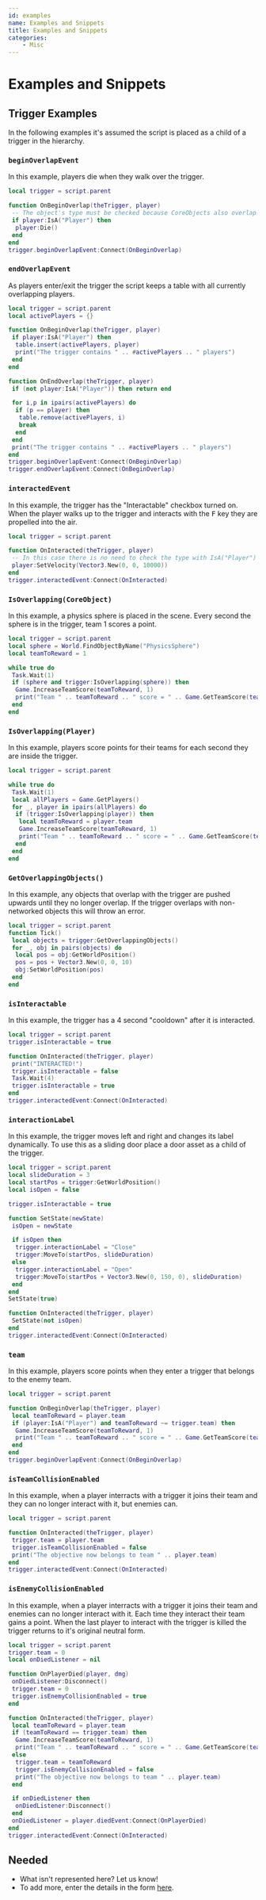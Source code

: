 ```yaml
---
id: examples
name: Examples and Snippets
title: Examples and Snippets
categories:
    - Misc
---
```


# Examples and Snippets

## Trigger Examples

In the following examples it's assumed the script is placed as a child of a trigger in the hierarchy.

### `beginOverlapEvent`

In this example, players die when they walk over the trigger.

```lua
local trigger = script.parent

function OnBeginOverlap(theTrigger, player)
 -- The object's type must be checked because CoreObjects also overlap triggers, but we only call :Die() on players.
 if player:IsA("Player") then
  player:Die()
 end
end
trigger.beginOverlapEvent:Connect(OnBeginOverlap)
```

### `endOverlapEvent`

As players enter/exit the trigger the script keeps a table with all currently overlapping players.

```lua
local trigger = script.parent
local activePlayers = {}

function OnBeginOverlap(theTrigger, player)
 if player:IsA("Player") then
  table.insert(activePlayers, player)
  print("The trigger contains " .. #activePlayers .. " players")
 end
end

function OnEndOverlap(theTrigger, player)
 if (not player:IsA("Player")) then return end

 for i,p in ipairs(activePlayers) do
  if (p == player) then
   table.remove(activePlayers, i)
   break
  end
 end
 print("The trigger contains " .. #activePlayers .. " players")
end
trigger.beginOverlapEvent:Connect(OnBeginOverlap)
trigger.endOverlapEvent:Connect(OnBeginOverlap)
```

### `interactedEvent`

In this example, the trigger has the "Interactable" checkbox turned on. When the player walks up to the trigger and interacts with the <kbd>F</kbd> key they are propelled into the air.

```lua
local trigger = script.parent

function OnInteracted(theTrigger, player)
 -- In this case there is no need to check the type with IsA("Player") because only players can trigger the interaction.
 player:SetVelocity(Vector3.New(0, 0, 10000))
end
trigger.interactedEvent:Connect(OnInteracted)
```

### `IsOverlapping(CoreObject)`

In this example, a physics sphere is placed in the scene. Every second the sphere is in the trigger, team 1 scores a point.

```lua
local trigger = script.parent
local sphere = World.FindObjectByName("PhysicsSphere")
local teamToReward = 1

while true do
 Task.Wait(1)
 if (sphere and trigger:IsOverlapping(sphere)) then
  Game.IncreaseTeamScore(teamToReward, 1)
  print("Team " .. teamToReward .. " score = " .. Game.GetTeamScore(teamToReward))
 end
end
```

### `IsOverlapping(Player)`

In this example, players score points for their teams for each second they are inside the trigger.

```lua
local trigger = script.parent

while true do
 Task.Wait(1)
 local allPlayers = Game.GetPlayers()
 for _, player in ipairs(allPlayers) do
  if (trigger:IsOverlapping(player)) then
   local teamToReward = player.team
   Game.IncreaseTeamScore(teamToReward, 1)
   print("Team " .. teamToReward .. " score = " .. Game.GetTeamScore(teamToReward))
  end
 end
end
```

### `GetOverlappingObjects()`

In this example, any objects that overlap with the trigger are pushed upwards until they no longer overlap. If the trigger overlaps with non-networked objects this will throw an error.

```lua
local trigger = script.parent
function Tick()
 local objects = trigger:GetOverlappingObjects()
 for _, obj in pairs(objects) do
  local pos = obj:GetWorldPosition()
  pos = pos + Vector3.New(0, 0, 10)
  obj:SetWorldPosition(pos)
 end
end
```

### `isInteractable`

In this example, the trigger has a 4 second "cooldown" after it is interacted.

```lua
local trigger = script.parent
trigger.isInteractable = true

function OnInteracted(theTrigger, player)
 print("INTERACTED!")
 trigger.isInteractable = false
 Task.Wait(4)
 trigger.isInteractable = true
end
trigger.interactedEvent:Connect(OnInteracted)
```

### `interactionLabel`

In this example, the trigger moves left and right and changes its label dynamically. To use this as a sliding door place a door asset as a child of the trigger.

```lua
local trigger = script.parent
local slideDuration = 3
local startPos = trigger:GetWorldPosition()
local isOpen = false

trigger.isInteractable = true

function SetState(newState)
 isOpen = newState

 if isOpen then
  trigger.interactionLabel = "Close"
  trigger:MoveTo(startPos, slideDuration)
 else
  trigger.interactionLabel = "Open"
  trigger:MoveTo(startPos + Vector3.New(0, 150, 0), slideDuration)
 end
end
SetState(true)

function OnInteracted(theTrigger, player)
 SetState(not isOpen)
end
trigger.interactedEvent:Connect(OnInteracted)
```

### `team`

In this example, players score points when they enter a trigger that belongs to the enemy team.

```lua
local trigger = script.parent

function OnBeginOverlap(theTrigger, player)
 local teamToReward = player.team
 if (player:IsA("Player") and teamToReward ~= trigger.team) then
  Game.IncreaseTeamScore(teamToReward, 1)
  print("Team " .. teamToReward .. " score = " .. Game.GetTeamScore(teamToReward))
 end
end
trigger.beginOverlapEvent:Connect(OnBeginOverlap)
```

### `isTeamCollisionEnabled`

In this example, when a player interracts with a trigger it joins their team and they can no longer interact with it, but enemies can.

```lua
local trigger = script.parent

function OnInteracted(theTrigger, player)
 trigger.team = player.team
 trigger.isTeamCollisionEnabled = false
 print("The objective now belongs to team " .. player.team)
end
trigger.interactedEvent:Connect(OnInteracted)
```

### `isEnemyCollisionEnabled`

In this example, when a player interracts with a trigger it joins their team and enemies can no longer interact with it. Each time they interact their team gains a point. When the last player to interact with the trigger is killed the trigger returns to it's original neutral form.

```lua
local trigger = script.parent
trigger.team = 0
local onDiedListener = nil

function OnPlayerDied(player, dmg)
 onDiedListener:Disconnect()
 trigger.team = 0
 trigger.isEnemyCollisionEnabled = true
end

function OnInteracted(theTrigger, player)
 local teamToReward = player.team
 if (teamToReward == trigger.team) then
  Game.IncreaseTeamScore(teamToReward, 1)
  print("Team " .. teamToReward .. " score = " .. Game.GetTeamScore(teamToReward))
 else
  trigger.team = teamToReward
  trigger.isEnemyCollisionEnabled = false
  print("The objective now belongs to team " .. player.team)
 end

 if onDiedListener then
  onDiedListener:Disconnect()
 end
 onDiedListener = player.diedEvent:Connect(OnPlayerDied)
end
trigger.interactedEvent:Connect(OnInteracted)
```

## Needed

* What isn't represented here? Let us know!
* To add more, enter the details in the form [here](https://forms.gle/br8ZjanQGU2LkBvPA).

